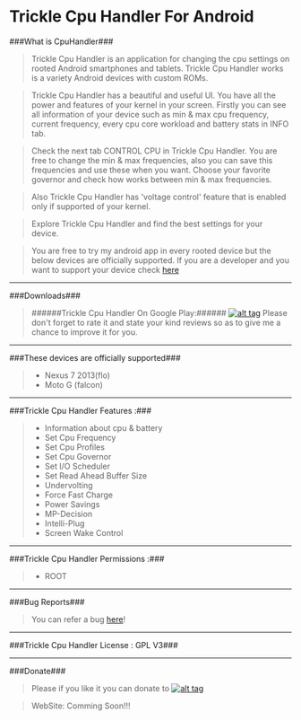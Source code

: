 Trickle Cpu Handler For Android
===============================
###What is CpuHandler###
>Trickle Cpu Handler is an application for changing the cpu settings on rooted Android smartphones and tablets. Trickle Cpu Handler works is a variety Android devices with custom ROMs.

>Trickle Cpu Handler has a beautiful and useful UI. You have all the power and features of your kernel in your screen. Firstly you can see all information of your device such as min &amp; max cpu frequency, current frequency, every cpu core workload and battery stats in INFO tab.

>Check the next tab CONTROL CPU in Trickle Cpu Handler. You are free to change the min & max frequencies, also you can save this frequencies and use these when you want. Choose your favorite governor and check how works between min &amp; max frequencies.

>Also Trickle Cpu Handler has 'voltage control' feature that is enabled only if supported of your kernel.

>Explore Trickle Cpu Handler and find the best settings for your device.

>You are free to try my android app in every rooted device but the below devices are officially supported. If you are a developer and you want to support your device check <a href="http://forum.xda-developers.com/android/apps-games/trickle-cpu-handler-tool-kernel-android-t2933185">here</a>

___


###Downloads###
>######Trickle Cpu Handler On Google Play:###### <a href="https://play.google.com/store/apps/details?id=com.cpu.tuner" title="Play Store TCH">![alt tag](http://codehit.gr/demo/del/trickle-cpu-handler-images/play-store-icon.png)</a> 
>Please don't forget to rate it and state your kind reviews so as to give me a chance to improve it for you.

___

###These devices are officially supported###
> - Nexus 7 2013(flo)
> - Moto G (falcon)

___

###Trickle Cpu Handler Features :###
> - Information about cpu & battery
> - Set Cpu Frequency
> - Set Cpu Profiles
> - Set Cpu Governor
> - Set I/O Scheduler
> - Set Read Ahead Buffer Size
> - Undervolting
> - Force Fast Charge
> - Power Savings
> - MP-Decision
> - Intelli-Plug
> - Screen Wake Control

___

###Trickle Cpu Handler Permissions :###
> - ROOT

___

###Bug Reports###
>You can refer a bug <a href="http://forum.xda-developers.com/devdb/project/?id=6567#bugReporter">here</a>!

___

###Trickle Cpu Handler License : GPL V3###

___

###Donate###
> Please if you like it you can donate to <a href="https://www.paypal.com/gr/cgi-bin/webscr?cmd=_flow&SESSION=wqLi2CZn5P2M_DQdguvpvwyICvo8BTh5iyWGxXyyWbvgpSwB44kRy4prSAa&dispatch=5885d80a13c0db1f8e263663d3faee8d66f31424b43e9a70645c907a6cbd8fb4" title="donation">![alt tag](http://codehit.gr/demo/del/trickle-cpu-handler-images/donate.gif)</a>

>WebSite: Comming Soon!!!